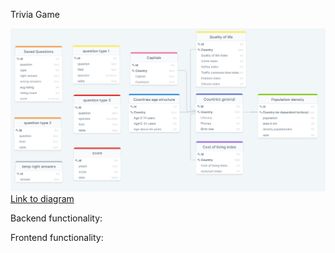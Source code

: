 Trivia Game

![diagram](./readme-files/diagram.png)
[Link to diagram](https://drawsql.app/yes-2/diagrams/trivia-task)

Backend functionality:

Frontend functionality:
